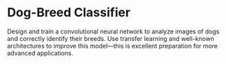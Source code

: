 # Dog-Breed Classifier

Design and train a convolutional neural network to analyze images of dogs and correctly identify their breeds. Use transfer learning and well-known architectures to improve this model—this is excellent preparation for more advanced applications.
